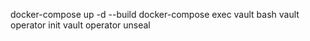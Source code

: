 docker-compose up -d --build
docker-compose exec vault bash
vault operator init
vault operator unseal <key>
